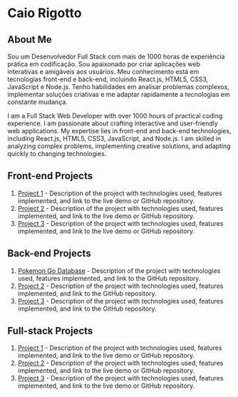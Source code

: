 # Caio Rigotto

## About Me
Sou um Desenvolvedor Full Stack com mais de 1000 horas de experiência prática em codificação. Sou apaixonado por criar aplicações web interativas e amigáveis aos usuários. Meu conhecimento está em tecnologias front-end e back-end, incluindo React.js, HTML5, CSS3, JavaScript e Node.js. Tenho habilidades em analisar problemas complexos, implementar soluções criativas e me adaptar rapidamente a tecnologias em constante mudança.

I am a Full Stack Web Developer with over 1000 hours of practical coding experience. I am passionate about crafting interactive and user-friendly web applications. My expertise lies in front-end and back-end technologies, including React.js, HTML5, CSS3, JavaScript, and Node.js. I am skilled in analyzing complex problems, implementing creative solutions, and adapting quickly to changing technologies.

## Front-end Projects
1. [Project 1](https://github.com/caiorigotto/project1) - Description of the project with technologies used, features implemented, and link to the live demo or GitHub repository.
2. [Project 2](https://github.com/caiorigotto/project2) - Description of the project with technologies used, features implemented, and link to the live demo or GitHub repository.
3. [Project 3](https://github.com/caiorigotto/project3) - Description of the project with technologies used, features implemented, and link to the live demo or GitHub repository.

## Back-end Projects
1. [Pokemon Go Database](https://github.com/CaioRig/portfolio/tree/main/projects/in-development/back-end/Pkm%20Go) - Description of the project with technologies used, features implemented, and link to the GitHub repository.
2. [Project 2](https://github.com/caiorigotto/project2) - Description of the project with technologies used, features implemented, and link to the GitHub repository.
3. [Project 3](https://github.com/caiorigotto/project3) - Description of the project with technologies used, features implemented, and link to the GitHub repository.

## Full-stack Projects
1. [Project 1](https://github.com/caiorigotto/project1) - Description of the project with technologies used, features implemented, and link to the live demo or GitHub repository.
2. [Project 2](https://github.com/caiorigotto/project2) - Description of the project with technologies used, features implemented, and link to the live demo or GitHub repository.
3. [Project 3](https://github.com/caiorigotto/project3) - Description of the project with technologies used, features implemented, and link to the live demo or GitHub repository.
